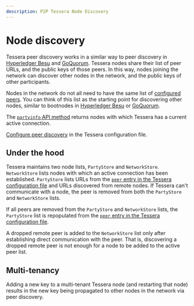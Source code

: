 ```yaml
---
description: P2P Tessera Node Discovery
---
```


# Node discovery

Tessera peer discovery works in a similar way to peer discovery in 
[Hyperledger Besu](https://besu.hyperledger.org/en/stable/HowTo/Find-and-Connect/Managing-Peers/#manage-peers) 
and [GoQuorum](https://consensys.net/docs/goquorum/en/stable/configure-and-manage/configure/bootnodes/). 
Tessera nodes share their list of peer URLs, and the public keys of those peers. In this way, nodes joining 
the network can discover other nodes in the network, and the public keys of other participants.

Nodes in the network do not all need to have the same list of [configured peers](../HowTo/Configure/Peer-discovery.md#specify-peers). You can think of this list as the starting point for discovering other nodes, similar to bootnodes in [Hyperledger Besu](https://besu.hyperledger.org/en/stable/HowTo/Find-and-Connect/Bootnodes/) or [GoQuorum](https://consensys.net/docs/goquorum/en/stable/configure-and-manage/configure/bootnodes/).

The [`partyinfo` API method](https://consensys.github.io/doc.tessera/#operation/getPartyInfo) returns nodes
with which Tessera has a current active connection.

[Configure peer discovery](../HowTo/Configure/Peer-discovery.md) in the Tessera configuration file.

## Under the hood

Tessera maintains two node lists, `PartyStore` and `NetworkStore`. `NetworkStore` lists nodes with
which an active connection has been established. `PartyStore` lists URLs from the [`peer` entry in the Tessera configuration file](../HowTo/Configure/Peer-discovery.md#specify-peers)
and URLs discovered from remote nodes. If Tessera can't communicate with a node, the peer is
removed from both the `PartyStore` and `NetworkStore` lists.

If all peers are removed from the `PartyStore` and `NetworkStore` lists, the `PartyStore` list is repopulated
from the [`peer` entry in the Tessera configuration file](../HowTo/Configure/Peer-discovery.md#specify-peers).

A dropped remote peer is added to the `NetworkStore` list only after establishing direct communication with
the peer. That is, discovering a dropped remote peer is not enough for a node to be added to the active peer list.

## Multi-tenancy

Adding a new key to a multi-tenant Tessera node (and restarting that node) results in the new key being propagated 
to other nodes in the network via peer discovery.